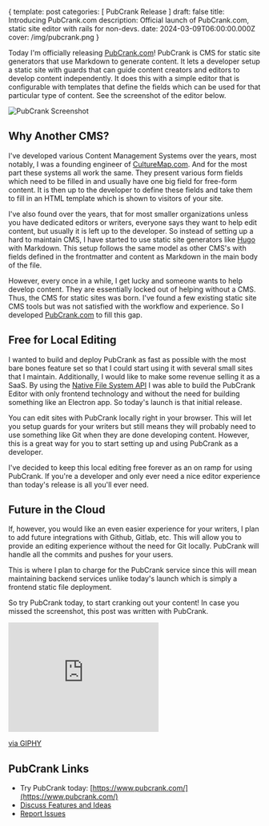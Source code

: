{
  template: post
  categories:
  [
    PubCrank
    Release
  ]
  draft: false
  title: Introducing PubCrank.com
  description: Official launch of PubCrank.com, static site editor with rails for non-devs.
  date: 2024-03-09T06:00:00.000Z
  cover: /img/pubcrank.png
}


Today I'm officially releasing [PubCrank.com](https://www.pubcrank.com/)! PubCrank is CMS for static site generators that use Markdown to generate content. It lets a developer setup a static site with guards that can guide content creators and editors to develop content independently. It does this with a simple editor that is configurable with templates that define the fields which can be used for that particular type of content. See the screenshot of the editor below.

![PubCrank Screenshot](/img/pubcrank-editor.png)

## Why Another CMS?

I've developed various Content Management Systems over the years, most notably, I was a founding engineer of [CultureMap.com](https://culturemap.com/). And for the most part these systems all work the same. They present various form fields which need to be filled in and usually have one big field for free-form content. It is then up to the developer to define these fields and take them to fill in an HTML template which is shown to visitors of your site.

I've also found over the years, that for most smaller organizations unless you have dedicated editors or writers, everyone says they want to help edit content, but usually it is left up to the developer. So instead of setting up a hard to maintain CMS, I have started to use static site generators like [Hugo](https://gohugo.io/) with Markdown. This setup follows the same model as other CMS's with fields defined in the frontmatter and content as Markdown in the main body of the file.

However, every once in a while, I get lucky and someone wants to help develop content. They are essentially locked out of helping without a CMS. Thus, the CMS for static sites was born. I've found a few existing static site CMS tools but was not satisfied with the workflow and experience. So I developed [PubCrank.com](https://www.pubcrank.com/) to fill this gap.

## Free for Local Editing

I wanted to build and deploy PubCrank as fast as possible with the most bare bones feature set so that I could start using it with several small sites that I maintain. Additionally, I would like to make some revenue selling it as a SaaS. By using the [Native File System API](https://developer.chrome.com/docs/capabilities/web-apis/file-system-access) I was able to build the PubCrank Editor with only frontend technology and without the need for building something like an Electron app. So today's launch is that initial release.

You can edit sites with PubCrank locally right in your browser. This will let you setup guards for your writers but still means they will probably need to use something like Git when they are done developing content. However, this is a great way for you to start setting up and using PubCrank as a developer.

I've decided to keep this local editing free forever as an on ramp for using PubCrank. If you're a developer and only ever need a nice editor experience than today's release is all you'll ever need.

## Future in the Cloud

If, however, you would like an even easier experience for your writers, I plan to add future integrations with Github, Gitlab, etc. This will allow you to provide an editing experience without the need for Git locally. PubCrank will handle all the commits and pushes for your users.

This is where I plan to charge for the PubCrank service since this will mean maintaining backend services unlike today's launch which is simply a frontend static file deployment.

So try PubCrank today, to start cranking out your content! In case you missed the screenshot, this post was written with PubCrank.

<iframe src="https://giphy.com/embed/v2xIous7mnEYg" width="300" height="218" frameBorder="0" class="giphy-embed" allowFullScreen></iframe><p><a href="https://giphy.com/gifs/newspaper-press-v2xIous7mnEYg">via GIPHY</a></p>

## PubCrank Links

- Try PubCrank today: [https://www.pubcrank.com/](https://www.pubcrank.com/)
- [Discuss Features and Ideas](https://github.com/pizzapanther/pubcrank-community/discussions)
- [Report Issues](https://github.com/pizzapanther/pubcrank-community/issues)
